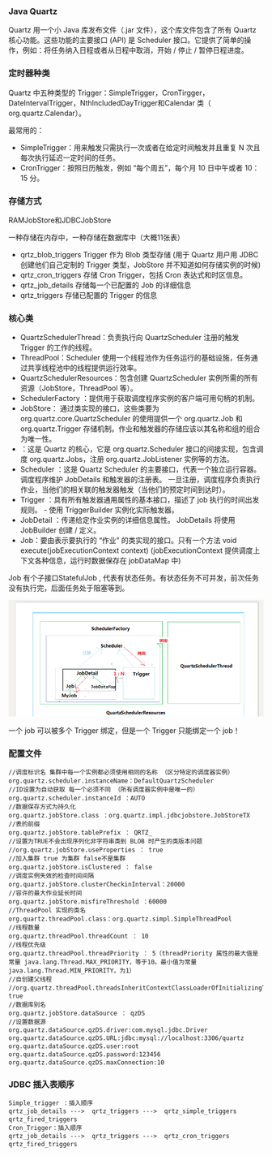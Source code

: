 ### Java Quartz

Quartz 用一个小 Java 库发布文件（.jar 文件），这个库文件包含了所有 Quartz 核心功能。这些功能的主要接口 (API) 是 Scheduler 接口。它提供了简单的操作，例如：将任务纳入日程或者从日程中取消，开始 / 停止 / 暂停日程进度。

### 定时器种类

Quartz 中五种类型的 Trigger：SimpleTrigger，CronTirgger，DateIntervalTrigger，NthIncludedDayTrigger和Calendar 类（ org.quartz.Calendar）。

最常用的：

- SimpleTrigger：用来触发只需执行一次或者在给定时间触发并且重复 N 次且每次执行延迟一定时间的任务。
- CronTrigger：按照日历触发，例如 “每个周五”，每个月 10 日中午或者 10：15 分。

### 存储方式

RAMJobStore和JDBCJobStore

一种存储在内存中，一种存储在数据库中（大概11张表）

- qrtz_blob_triggers	Trigger 作为 Blob 类型存储 (用于 Quartz 用户用 JDBC 创建他们自己定制的 Trigger 类型，JobStore 并不知道如何存储实例的时候)
- qrtz_cron_triggers	存储 Cron Trigger，包括 Cron 表达式和时区信息。
- qrtz_job_details	存储每一个已配置的 Job 的详细信息
- qrtz_triggers	存储已配置的 Trigger 的信息

### 核心类

- QuartzSchedulerThread：负责执行向 QuartzScheduler 注册的触发 Trigger 的工作的线程。
- ThreadPool：Scheduler 使用一个线程池作为任务运行的基础设施，任务通过共享线程池中的线程提供运行效率。
- QuartzSchedulerResources：包含创建 QuartzScheduler 实例所需的所有资源（JobStore，ThreadPool 等）。
- SchedulerFactory ：提供用于获取调度程序实例的客户端可用句柄的机制。
- JobStore： 通过类实现的接口，这些类要为 org.quartz.core.QuartzScheduler 的使用提供一个 org.quartz.Job 和 org.quartz.Trigger 存储机制。作业和触发器的存储应该以其名称和组的组合为唯一性。
- ：这是 Quartz 的核心，它是 org.quartz.Scheduler 接口的间接实现，包含调度 org.quartz.Jobs，注册 org.quartz.JobListener 实例等的方法。
- Scheduler ：这是 Quartz Scheduler 的主要接口，代表一个独立运行容器。调度程序维护 JobDetails 和触发器的注册表。 一旦注册，调度程序负责执行作业，当他们的相关联的触发器触发（当他们的预定时间到达时）。
- Trigger ：具有所有触发器通用属性的基本接口，描述了 job 执行的时间出发规则。 - 使用 TriggerBuilder 实例化实际触发器。
- JobDetail ：传递给定作业实例的详细信息属性。 JobDetails 将使用 JobBuilder 创建 / 定义。
- Job：要由表示要执行的 “作业” 的类实现的接口。只有一个方法 void execute(jobExecutionContext context)
(jobExecutionContext 提供调度上下文各种信息，运行时数据保存在 jobDataMap 中)

Job 有个子接口StatefulJob , 代表有状态任务。有状态任务不可并发，前次任务没有执行完，后面任务处于阻塞等到。

![](./img/f.jpg)

一个 job 可以被多个 Trigger 绑定，但是一个 Trigger 只能绑定一个 job！


### 配置文件


	//调度标识名 集群中每一个实例都必须使用相同的名称 （区分特定的调度器实例）
	org.quartz.scheduler.instanceName：DefaultQuartzScheduler
	//ID设置为自动获取 每一个必须不同 （所有调度器实例中是唯一的）
	org.quartz.scheduler.instanceId ：AUTO
	//数据保存方式为持久化 
	org.quartz.jobStore.class ：org.quartz.impl.jdbcjobstore.JobStoreTX
	//表的前缀 
	org.quartz.jobStore.tablePrefix ： QRTZ_
	//设置为TRUE不会出现序列化非字符串类到 BLOB 时产生的类版本问题
	//org.quartz.jobStore.useProperties ： true
	//加入集群 true 为集群 false不是集群
	org.quartz.jobStore.isClustered ： false
	//调度实例失效的检查时间间隔 
	org.quartz.jobStore.clusterCheckinInterval：20000 
	//容许的最大作业延长时间 
	org.quartz.jobStore.misfireThreshold ：60000
	//ThreadPool 实现的类名 
	org.quartz.threadPool.class：org.quartz.simpl.SimpleThreadPool
	//线程数量 
	org.quartz.threadPool.threadCount ： 10
	//线程优先级 
	org.quartz.threadPool.threadPriority ： 5（threadPriority 属性的最大值是常量 java.lang.Thread.MAX_PRIORITY，等于10。最小值为常量 java.lang.Thread.MIN_PRIORITY，为1）
	//自创建父线程
	//org.quartz.threadPool.threadsInheritContextClassLoaderOfInitializingThread： true 
	//数据库别名
	org.quartz.jobStore.dataSource ： qzDS
	//设置数据源
	org.quartz.dataSource.qzDS.driver:com.mysql.jdbc.Driver
	org.quartz.dataSource.qzDS.URL:jdbc:mysql://localhost:3306/quartz
	org.quartz.dataSource.qzDS.user:root
	org.quartz.dataSource.qzDS.password:123456
    org.quartz.dataSource.qzDS.maxConnection:10


### JDBC 插入表顺序

	Simple_trigger ：插入顺序
	qrtz_job_details --->  qrtz_triggers --->  qrtz_simple_triggers
	qrtz_fired_triggers
	Cron_Trigger：插入顺序
	qrtz_job_details --->  qrtz_triggers --->  qrtz_cron_triggers
	qrtz_fired_triggers







